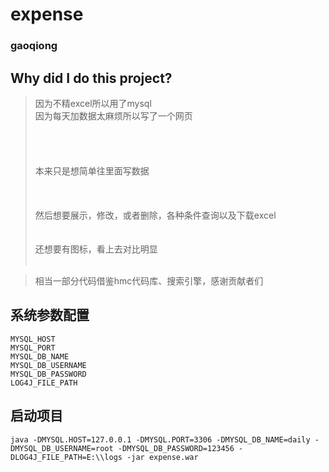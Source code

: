 # expense
### gaoqiong
## Why did I do this project?
> 因为不精excel所以用了mysql<br/>
> 因为每天加数据太麻烦所以写了一个网页<br/><br/><br/><br/><br/>
> 本来只是想简单往里面写数据<br/><br/><br/><br/>
> 然后想要展示，修改，或者删除，各种条件查询以及下载excel<br/><br/><br/>
> 还想要有图标，看上去对比明显<br/><br/>

> 相当一部分代码借鉴hmc代码库、搜索引擎，感谢贡献者们<br/>


## 系统参数配置
```
MYSQL_HOST
MYSQL_PORT
MYSQL_DB_NAME
MYSQL_DB_USERNAME
MYSQL_DB_PASSWORD
LOG4J_FILE_PATH
```

## 启动项目
```
java -DMYSQL.HOST=127.0.0.1 -DMYSQL.PORT=3306 -DMYSQL_DB_NAME=daily -DMYSQL_DB_USERNAME=root -DMYSQL_DB_PASSWORD=123456 -DLOG4J_FILE_PATH=E:\\logs -jar expense.war
```